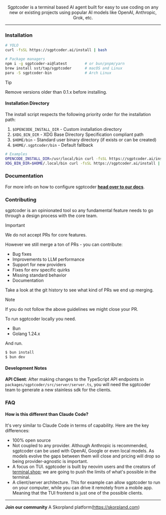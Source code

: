 <p align="center">Sgptcoder is a terminal based AI agent built for easy to use coding on any new or existing projects using popular AI models like OpenAI, Anthropic, Grok, etc.</p>

---

### Installation

```bash
# YOLO
curl -fsSL https://sgptcoder.ai/install | bash

# Package managers
npm i -g sgptcoder-ai@latest        # or bun/pnpm/yarn
brew install sst/tap/sgptcoder      # macOS and Linux
paru -S sgptcoder-bin               # Arch Linux
```

> [!TIP]
> Remove versions older than 0.1.x before installing.

#### Installation Directory

The install script respects the following priority order for the installation path:

1. `$OPENCODE_INSTALL_DIR` - Custom installation directory
2. `$XDG_BIN_DIR` - XDG Base Directory Specification compliant path
3. `$HOME/bin` - Standard user binary directory (if exists or can be created)
4. `$HOME/.sgptcoder/bin` - Default fallback

```bash
# Examples
OPENCODE_INSTALL_DIR=/usr/local/bin curl -fsSL https://sgptcoder.ai/install | bash
XDG_BIN_DIR=$HOME/.local/bin curl -fsSL https://sgptcoder.ai/install | bash
```

### Documentation

For more info on how to configure sgptcoder [**head over to our docs**](https://sgptcoder.ai/docs).

### Contributing

sgptcoder is an opinionated tool so any fundamental feature needs to go through a
design process with the core team.

> [!IMPORTANT]
> We do not accept PRs for core features.

However we still merge a ton of PRs - you can contribute:

- Bug fixes
- Improvements to LLM performance
- Support for new providers
- Fixes for env specific quirks
- Missing standard behavior
- Documentation

Take a look at the git history to see what kind of PRs we end up merging.

> [!NOTE]
> If you do not follow the above guidelines we might close your PR.

To run sgptcoder locally you need.

- Bun
- Golang 1.24.x

And run.

```bash
$ bun install
$ bun dev
```

#### Development Notes

**API Client**: After making changes to the TypeScript API endpoints in `packages/sgptcoder/src/server/server.ts`, you will need the sgptcoder team to generate a new stainless sdk for the clients.

### FAQ

#### How is this different than Claude Code?

It's very similar to Claude Code in terms of capability. Here are the key differences:

- 100% open source
- Not coupled to any provider. Although Anthropic is recommended, sgptcoder can be used with OpenAI, Google or even local models. As models evolve the gaps between them will close and pricing will drop so being provider-agnostic is important.
- A focus on TUI. sgptcoder is built by neovim users and the creators of [terminal.shop](https://terminal.shop); we are going to push the limits of what's possible in the terminal.
- A client/server architecture. This for example can allow sgptcoder to run on your computer, while you can drive it remotely from a mobile app. Meaning that the TUI frontend is just one of the possible clients.

---

**Join our community** A Skorpland platform(https://skorpland.com)
